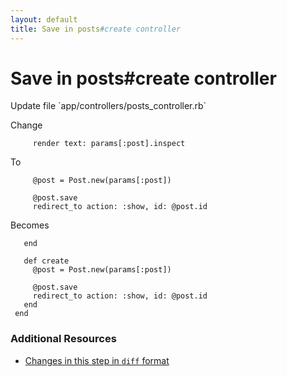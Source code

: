 ```yaml
---
layout: default
title: Save in posts#create controller
---
```


<h1 id="main">Save in posts#create controller</h1>
Update file `app/controllers/posts_controller.rb`

Change
<pre><code>     render text: params[:post].inspect</code></pre>


To
<pre><code>     @post = Post.new(params[:post])
&nbsp;
     @post.save
     redirect_to action: :show, id: @post.id</code></pre>


Becomes
<pre><code>   end
&nbsp;
   def create
     @post = Post.new(params[:post])
&nbsp;
     @post.save
     redirect_to action: :show, id: @post.id
   end
 end
</code></pre>



### Additional Resources

* [Changes in this step in `diff` format](https://github.com/software-academy/rails_getting_started_bdd/commit/9967c91b6c35b45df35b6b768092eb24bed897bc)


